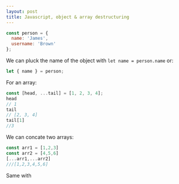 ```yaml
---
layout: post
title: Javascript, object & array destructuring
---
```


```javascript
const person = {
  name: 'James',
  username: 'Brown'
};
```

We can pluck the name of the object with `let name = person.name`  or:

```javascript
let { name } = person;
```

For an array:
```javascript
const [head, ...tail] = [1, 2, 3, 4];
head
// 1
tail
// [2, 3, 4]
tail[1]
//3
```
We can concate two arrays:
```javascript
const arr1 = [1,2,3]
const arr2 = [4,5,6]
[...arr1,...arr2]
///[1,2,3,4,5,6]
```
Same with
